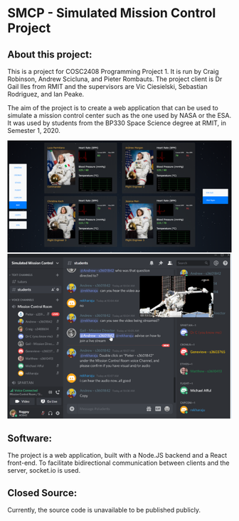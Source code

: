 # SMCP - Simulated Mission Control Project

## About this project:
This is a project for COSC2408 Programming Project 1. It is run by Craig Robinson, Andrew Scicluna, and Pieter Rombauts. The project client is Dr Gail Iles from RMIT and the supervisors are Vic Ciesielski, Sebastian Rodriguez, and Ian Peake.

The aim of the project is to create a web application that can be used to simulate a mission control center such as the one used by NASA or the ESA. It was used by students from the BP330 Space Science degree at RMIT, in Semester 1, 2020.

![Image 1](https://github.com/Raggey/SMCP-Public/blob/master/SMCP-Student-BME.png)
![Image 2](https://github.com/Raggey/SMCP-Public/blob/master/SMCP-Discord.png)

## Software:
The project is a web application, built with a Node.JS backend and a React front-end. To facilitate bidirectional communication between clients and the server, socket.io is used. 

## Closed Source:
Currently, the source code is unavailable to be published publicly. 

